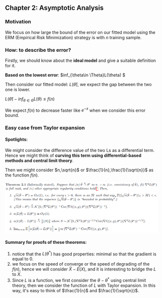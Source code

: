 ## Chapter 2: Asymptotic Analysis

### Motivation

We focus on how large the bound of the error on our fitted model using the ERM (Empirical Risk Minimization) strategy is with $n$ training sample.

### How: to describe the error?

Firstly, we should know about the **ideal model** and give a suitable definition for it.

**Based on the lowest error**: $inf_{\theta\in \Theta}L(\theta) $

Then consider our fitted model: $L(\hat{\theta})$, we expect the gap between the two one is lower.

$L(\hat{\theta})-inf_{\theta\in \Theta}L(\theta) \le f(n)$

We expect $f(n)$ to decrease faster like $e^{-x}$ when we consider this error bound.

### Easy case from Taylor expansion

#### Spotlights:

We might consider the difference value of the two Ls as a differential term. Hence we might think of **curving this term using differential-based methods and central limit theory**.

Then we might consider $n,\sqrt{n}$  or $\frac{1}{n},\frac{1}{\sqrt{n}}$ as the function $f(n)$.

![image-20230402210610014](asset/image-20230402210610014.png)

#### Summary for proofs of these theorems:

1. notice that the $L(\theta^{*})$ has good properties: minimal so that the gradient is equal to 0.
2. we focus on the speed of converge or the speed of degrading of the $f(n)$, hence we will consider $\hat{X}-E(X)$, and it is interesting to bridge the $L$ to $X$.
3. Since $L$ is a function, we first consider the $\theta-\theta^*$ using central limit theory, then we consider the function of $L$ with Taylor expansion. In this way, it's easy to think of $\frac{1}{n}$ and $\frac{1}{\sqrt{n}}$.